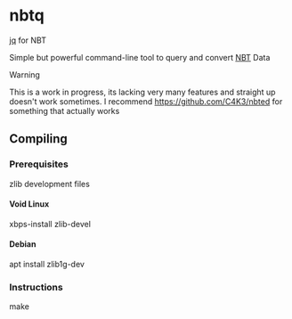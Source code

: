 # nbtq
[jq](https://jqlang.org/) for NBT

Simple but powerful command-line tool to query and convert [NBT](https://minecraft.wiki/w/NBT_format) Data

> [!WARNING]
> This is a work in progress, its lacking very many features and straight up doesn't work sometimes.
> I recommend https://github.com/C4K3/nbted for something that actually works

## Compiling

### Prerequisites

zlib development files

#### Void Linux
xbps-install zlib-devel

#### Debian
apt install zlib1g-dev

### Instructions

make


